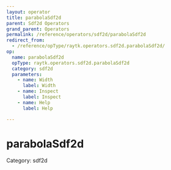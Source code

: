 ```yaml
---
layout: operator
title: parabolaSdf2d
parent: Sdf2d Operators
grand_parent: Operators
permalink: /reference/operators/sdf2d/parabolaSdf2d
redirect_from:
  - /reference/opType/raytk.operators.sdf2d.parabolaSdf2d/
op:
  name: parabolaSdf2d
  opType: raytk.operators.sdf2d.parabolaSdf2d
  category: sdf2d
  parameters:
    - name: Width
      label: Width
    - name: Inspect
      label: Inspect
    - name: Help
      label: Help

---
```


# parabolaSdf2d

Category: sdf2d

